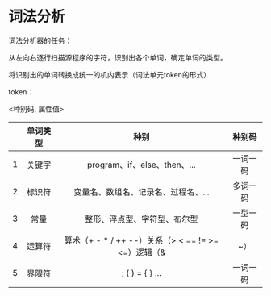 # 词法分析

词法分析器的任务：

从左向右逐行扫描源程序的字符，识别出各个单词，确定单词的类型。

将识别出的单词转换成统一的机内表示（词法单元token的形式）

token：

<种别码, 属性值>

|                 | 单词类型         | 种别            | 种别码          |
| :-------------: | :-------------: | :-------------:| :-------------:|
| 1      | 关键字 | program、if、else、then、... | 一词一码 |
| 2      | 标识符 | 变量名、数组名、记录名、过程名、... | 多词一码 |
| 3      | 常量 | 整形、浮点型、字符型、布尔型 | 一型一码 |
| 4      | 运算符 | 算术（+ - * / ++ --）关系（> < == != >= <=）逻辑（& | ~） | 一词一码 或 一型一码 |
| 5      | 界限符 | ; ( ) = { } ... | 一词一码 |
